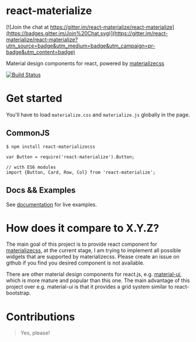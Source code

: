 react-materialize
=================

[![Join the chat at https://gitter.im/react-materialize/react-materialize](https://badges.gitter.im/Join%20Chat.svg)](https://gitter.im/react-materialize/react-materialize?utm_source=badge&utm_medium=badge&utm_campaign=pr-badge&utm_content=badge)

Material design components for react, powered by [materializecss](http://materializecss.com/)

[![Build
Status](https://travis-ci.org/react-materialize/react-materialize.svg?branch=master)](https://travis-ci.org/react-materialize/react-materialize)

Get started
===========

You'll have to load `materialize.css` and `materialize.js` globally in the page.

CommonJS
--------

```
$ npm install react-materializecss

var Button = require('react-materialize').Button;

// with ES6 modules
import {Button, Card, Row, Col} from 'react-materialize';

```

Docs && Examples
---------

See [documentation](https://react-materialize.github.io) for live examples.

How does it compare to X.Y.Z?
=============================

The main goal of this project is to provide react component for
[materializecss](https://materializecss.com), at the current stage, I am
trying to implement all possible widgets that are supported by materializecss.
Please create an issue on github if you find you desired component is not
available.

There are other material design components for react.js, e.g. [material-ui](http://material-ui.com/),
which is more mature and popular than this one.
The main advantage of this project over e.g. material-ui is that it provides a
grid system similar to react-bootstrap.

Contributions
===========

> Yes, please!
